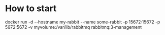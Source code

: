 # How to start

docker run -d --hostname my-rabbit --name some-rabbit -p 15672:15672 -p 5672:5672 -v myvolume:/var/lib/rabbitmq rabbitmq:3-management